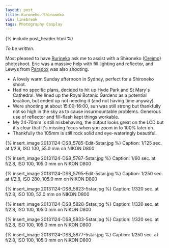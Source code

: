 ```yaml
---
layout: post
title: Kuroneko／Shironeko
vim: linebreak
tags: Photography Cosplay
---
```


{% include post_header.html %}

*To be written.*

Most pleased to have [Rurineko](https://www.facebook.com/kiraracosplay) ask me to assist with a Shironeko ([Oreimo](http://en.wikipedia.org/wiki/Oreimo)) photoshoot. Eric was a massive help with fill lighting and reflector, and Lewys from [Paradox](http://www.paradoxphotos.com/) was also shooting.

* A lovely warm Sunday afternoon in Sydney, perfect for a Shironeko shoot.
* Had no specific plans, decided to hit up Hyde Park and St Mary's Cathedral. We lined up the Royal Botanic Gardens as a potential location, but ended up not needing it (and not having time anyway).
* Were shooting at about 15:00-16:00, sun was still strong but thankfully not so high in the sky as to cause insurmountable problems. Generous use of reflector and fill-flash kept things workable.
* My 24-70mm is still misbehaving, the output looks great on the LCD but it's clear that it's missing focus when you zoom in to 100% later on.
* Thankfully the 105mm is still rock solid and eye-wateringly beautiful.

{% insert_image 20131124-DS8_5785-Edit-5star.jpg %}
Caption: 1/125 sec. at f/2.8, ISO 100, 55.0 mm on NIKON D800

{% insert_image 20131124-DS8_5787-5star.jpg %}
Caption: 1/60 sec. at f/2.8, ISO 100, 105.0 mm on NIKON D800

{% insert_image 20131124-DS8_5795-Edit-5star.jpg %}
Caption: 1/250 sec. at f/2.8, ISO 280, 105.0 mm on NIKON D800

{% insert_image 20131124-DS8_5823-5star.jpg %}
Caption: 1/320 sec. at f/2.8, ISO 100, 52.0 mm on NIKON D800

{% insert_image 20131124-DS8_5828-5star.jpg %}
Caption: 1/320 sec. at f/2.8, ISO 100, 105.0 mm on NIKON D800

{% insert_image 20131124-DS8_5833-5star.jpg %}
Caption: 1/320 sec. at f/2.8, ISO 100, 105.0 mm on NIKON D800

{% insert_image 20131124-DS8_5877-5star.jpg %}
Caption: 1/250 sec. at f/2.8, ISO 100, 105.0 mm on NIKON D800

